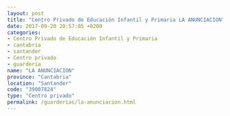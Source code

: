 ```yaml
---
layout: post
title: "Centro Privado de Educación Infantil y Primaria LA ANUNCIACION"
date: 2017-09-20 20:57:05 +0200
categories:
- Centro Privado de Educación Infantil y Primaria
- cantabria
- santander
- Centro privado
- guarderia
name: "LA ANUNCIACION"
province: "Cantabria"
location: "Santander"
code: "39007824"
type: "Centro privado"
permalink: /guarderias/la-anunciacion.html
---
```

